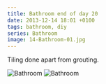```yaml
---
title: Bathroom end of day 20
date: 2013-12-14 18:01 +0100
tags: bathroom, diy
series: Bathroom
image: 14-Bathroom-01.jpg
---
```


Tiling done apart from grouting.

![Bathroom](14-Bathroom-01.jpg 'Bathroom')
![Bathroom](14-Bathroom-02.jpg 'Bathroom')
